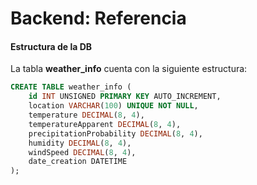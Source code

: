 # Backend: Referencia

#### Estructura de la DB

La tabla **weather_info**  cuenta con la siguiente estructura:

```sql
CREATE TABLE weather_info (
    id INT UNSIGNED PRIMARY KEY AUTO_INCREMENT,
    location VARCHAR(100) UNIQUE NOT NULL,
    temperature DECIMAL(8, 4),
    temperatureApparent DECIMAL(8, 4),
    precipitationProbability DECIMAL(8, 4),
    humidity DECIMAL(8, 4),
    windSpeed DECIMAL(8, 4),
    date_creation DATETIME
);
```

